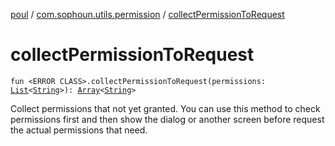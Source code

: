 [poul](../index.md) / [com.sophoun.utils.permission](index.md) / [collectPermissionToRequest](./collect-permission-to-request.md)

# collectPermissionToRequest

`fun <ERROR CLASS>.collectPermissionToRequest(permissions: `[`List`](https://kotlinlang.org/api/latest/jvm/stdlib/kotlin.collections/-list/index.html)`<`[`String`](https://kotlinlang.org/api/latest/jvm/stdlib/kotlin/-string/index.html)`>): `[`Array`](https://kotlinlang.org/api/latest/jvm/stdlib/kotlin/-array/index.html)`<`[`String`](https://kotlinlang.org/api/latest/jvm/stdlib/kotlin/-string/index.html)`>`

Collect permissions that not yet granted.
You can use this method to check permissions first
and then show the dialog or another screen before request
the actual permissions that need.

